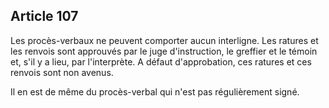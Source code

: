 Article 107
----
Les procès-verbaux ne peuvent comporter aucun interligne. Les ratures et les
renvois sont approuvés par le juge d'instruction, le greffier et le témoin et,
s'il y a lieu, par l'interprète. A défaut d'approbation, ces ratures et ces
renvois sont non avenus.

Il en est de même du procès-verbal qui n'est pas régulièrement signé.
